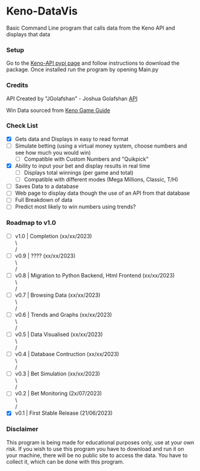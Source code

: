 # Keno-DataVis
Basic Command Line program that calls data from the Keno API and displays that data

### Setup
Go to the [Keno-API pypi page](https://pypi.org/project/kenoAPI/) and follow instructions to download the package.
Once installed run the program by opening Main.py

### Credits
API Created by "JGolafshan" - Joshua Golafshan [API](https://github.com/JGolafshan/keno-api)

Win Data sourced from [Keno Game Guide](https://www.keno.com.au/keno-pdfs/VIC_Game%20Guide.pdf)

### Check List
- [x] Gets data and Displays in easy to read format
- [ ] Simulate betting (using a virtual money system, choose numbers and see how much you would win)
  - [ ] Compatible with Custom Numbers and "Quikpick"
- [x] Ability to input your bet and display results in real time
  - [ ] Displays total winnings (per game and total)
  - [ ] Compatible with different modes (Mega Millions, Classic, T/H)
- [ ] Saves Data to a database
- [ ] Web page to display data though the use of an API from that database
- [ ] Full Breakdown of data
- [ ] Predict most likely to win numbers using trends?

### Roadmap to v1.0
- [ ] v1.0 | Completion (xx/xx/2023)\
\\\
/
- [ ] v0.9 | ???? (xx/xx/2023)\
\\\
/
- [ ] v0.8 | Migration to Python Backend, Html Frontend (xx/xx/2023)\
\\\
/
- [ ] v0.7 | Browsing Data (xx/xx/2023)\
\\\
/
- [ ] v0.6 | Trends and Graphs (xx/xx/2023)\
\\\
/
- [ ] v0.5 | Data Visualised (xx/xx/2023)\
\\\
/
- [ ] v0.4 | Database Contruction (xx/xx/2023)\
\\\
/
- [ ] v0.3 | Bet Simulation (xx/xx/2023)\
\\\
/
- [ ] v0.2 | Bet Monitoring (2x/07/2023)\
\\\
/
- [x] v0.1 | First Stable Release (21/06/2023)
### Disclaimer
This program is being made for educational purposes only, use at your own risk.
If you wish to use this program you have to download and run it on your machine, there will be no public site to access the data. You have to collect it, which can be done with this program.
